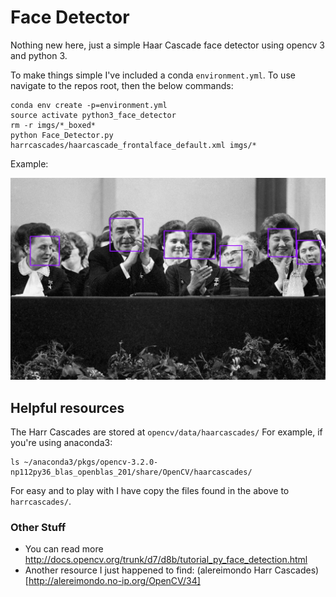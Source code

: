 # Face Detector

Nothing new here, just a simple Haar Cascade face detector using opencv 3 and python 3.

To make things simple I've included a conda `environment.yml`. 
To use navigate to the repos root, then the below commands:
```
conda env create -p=environment.yml
source activate python3_face_detector
rm -r imgs/*_boxed*
python Face_Detector.py harrcascades/haarcascade_frontalface_default.xml imgs/*
```

Example:

![alt text][example]

## Helpful resources 
The Harr Cascades are stored at `opencv/data/haarcascades/`
For example, if you're using anaconda3:
```
ls ~/anaconda3/pkgs/opencv-3.2.0-np112py36_blas_openblas_201/share/OpenCV/haarcascades/
```
For easy and to play with I have copy the files found in the above to `harrcascades/`.

### Other Stuff
* You can read more http://docs.opencv.org/trunk/d7/d8b/tutorial_py_face_detection.html
* Another resource I just happened to find:
(alereimondo Harr Cascades)[http://alereimondo.no-ip.org/OpenCV/34]

[example]: example.jpg "Bounded Faces"
